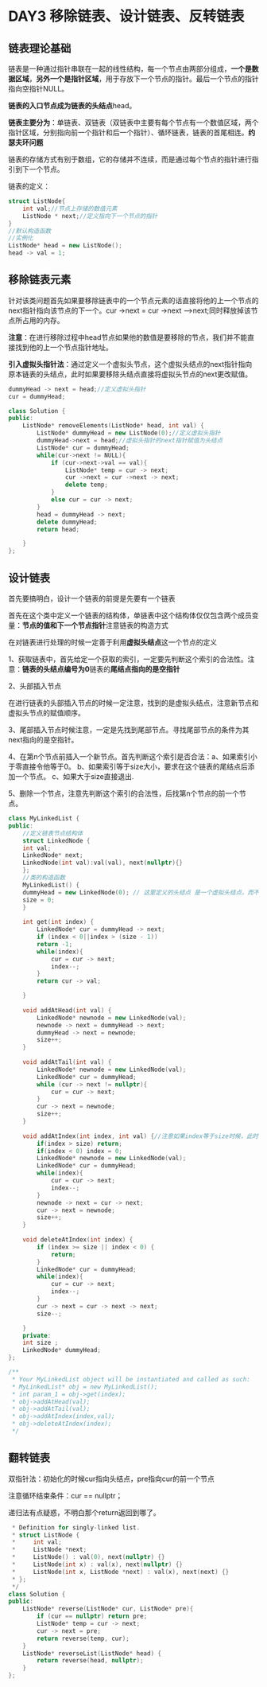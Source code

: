# DAY3 移除链表、设计链表、反转链表

## 链表理论基础

链表是一种通过指针串联在一起的线性结构，每一个节点由两部分组成，**一个是数据区域**，**另外一个是指针区域**，用于存放下一个节点的指针。最后一个节点的指针指向空指针NULL。

**链表的入口节点成为链表的头结点**head。

**链表主要分为**：单链表、双链表（双链表中主要有每个节点有一个数值区域，两个指针区域，分别指向前一个指针和后一个指针）、循环链表，链表的首尾相连。**约瑟夫环问题**

链表的存储方式有别于数组，它的存储并不连续，而是通过每个节点的指针进行指引到下一个节点。

链表的定义：

```c++
struct ListNode{
    int val;//节点上存储的数值元素
    ListNode * next;//定义指向下一个节点的指针
}
//默认构造函数
//实例化
ListNode* head = new ListNode();
head -> val = 1;
```

## 移除链表元素

针对该类问题首先如果要移除链表中的一个节点元素的话直接将他的上一个节点的next指针指向该节点的下一个。cur ->next = cur ->next -->next;同时释放掉该节点所占用的内存。

**注意**：在进行移除过程中head节点如果他的数值是要移除的节点，我们并不能直接找到他的上一个节点指针地址。

**引入虚拟头指针法**：通过定义一个虚拟头节点，这个虚拟头结点的next指针指向原本链表的头结点，此时如果要移除头结点直接将虚拟头节点的next更改赋值。

```c++
dummyHead -> next = head;//定义虚拟头指针
cur = dummyHead;
```

```c++
class Solution {
public:
    ListNode* removeElements(ListNode* head, int val) {
        ListNode* dummyHead = new ListNode(0);//定义虚拟头指针
        dummyHead->next = head;//虚拟头指针的next指针赋值为头结点
        ListNode* cur = dummyHead;
        while(cur->next != NULL){
            if (cur->next->val == val){
                ListNode* temp = cur -> next;
                cur ->next = cur ->next -> next;
                delete temp;
            }
            else cur = cur -> next;
        }
        head = dummyHead -> next;
        delete dummyHead;
        return head;

    }
};
```

## 设计链表

首先要搞明白，设计一个链表的前提是先要有一个链表

首先在这个类中定义一个链表的结构体，单链表中这个结构体仅仅包含两个成员变量：**节点的值和下一个节点指针**注意链表的构造方式

在对链表进行处理的时候一定善于利用**虚拟头结点**这一个节点的定义

1、获取链表中，首先给定一个获取的索引，一定要先判断这个索引的合法性。注意：**链表的头结点编号为0**链表的**尾结点指向的是空指针**

2、头部插入节点

在进行链表的头部插入节点的时候一定注意，找到的是虚拟头结点，注意新节点和虚拟头节点的赋值顺序。

3、尾部插入节点时候注意，一定是先找到尾部节点。寻找尾部节点的条件为其next指向的是空指针。

4、在第n个节点前插入一个新节点。首先判断这个索引是否合法：a、如果索引小于零直接令他等于0。 b、如果索引等于size大小，要求在这个链表的尾结点后添加一个节点。 c、如果大于size直接退出.

5、删除一个节点，注意先判断这个索引的合法性，后找第n个节点的前一个节点。

```c++
class MyLinkedList {
public:
    //定义链表节点结构体
    struct LinkedNode {
    int val;
    LinkedNode* next;
    LinkedNode(int val):val(val), next(nullptr){}
    };
    //类的构造函数
    MyLinkedList() {
    dummyHead = new LinkedNode(0); // 这里定义的头结点 是一个虚拟头结点，而不是真正的链表头点  
    size = 0;
    }
    
    int get(int index) {
        LinkedNode* cur = dummyHead -> next;
        if (index < 0||index > (size - 1))
        return -1;
        while(index){
            cur = cur -> next;
            index--;
        }
        return cur -> val;

    }
    
    void addAtHead(int val) {
        LinkedNode* newnode = new LinkedNode(val);
        newnode -> next = dummyHead -> next;
        dummyHead -> next = newnode;
        size++;
    }
    
    void addAtTail(int val) {
        LinkedNode* newnode = new LinkedNode(val);
        LinkedNode* cur = dummyHead;
        while (cur -> next != nullptr){
            cur = cur -> next;
        }
        cur -> next = newnode;
        size++;
    }
    
    void addAtIndex(int index, int val) {//注意如果index等于size时候，此时在链表的末尾添加一个节点
        if(index > size) return;
        if(index < 0) index = 0;   
        LinkedNode* newnode = new LinkedNode(val);
        LinkedNode* cur = dummyHead;
        while(index){
            cur = cur -> next;
            index--;
        }
        newnode -> next = cur -> next;
        cur -> next = newnode;
        size++;
    }
    
    void deleteAtIndex(int index) {
        if (index >= size || index < 0) {
            return;
        }
        LinkedNode* cur = dummyHead;
        while(index){
            cur = cur -> next;
            index--;
        }
        cur -> next = cur -> next -> next;
        size--;

    }
    private:
    int size ;
    LinkedNode* dummyHead;
};

/**
 * Your MyLinkedList object will be instantiated and called as such:
 * MyLinkedList* obj = new MyLinkedList();
 * int param_1 = obj->get(index);
 * obj->addAtHead(val);
 * obj->addAtTail(val);
 * obj->addAtIndex(index,val);
 * obj->deleteAtIndex(index);
 */
```

## 翻转链表

双指针法：初始化的时候cur指向头结点，pre指向cur的前一个节点

注意循环结束条件：cur == nullptr；

递归法有点疑惑，不明白那个return返回到哪了。

```c++
 * Definition for singly-linked list.
 * struct ListNode {
 *     int val;
 *     ListNode *next;
 *     ListNode() : val(0), next(nullptr) {}
 *     ListNode(int x) : val(x), next(nullptr) {}
 *     ListNode(int x, ListNode *next) : val(x), next(next) {}
 * };
 */
class Solution {
public:
    ListNode* reverse(ListNode* cur, ListNode* pre){
        if (cur == nullptr) return pre;
        ListNode* temp = cur -> next;
        cur -> next = pre;
        return reverse(temp, cur);
    }
    ListNode* reverseList(ListNode* head) {
        return reverse(head, nullptr);
    }
};
```

